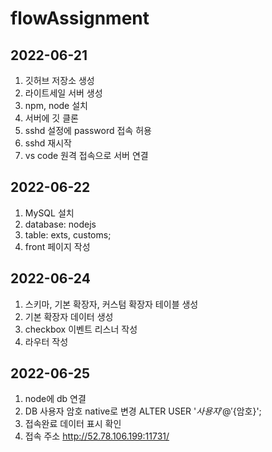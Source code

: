 # flowAssignment

## 2022-06-21   
1. 깃허브 저장소 생성   
2. 라이트세일 서버 생성   
3. npm, node 설치   
4. 서버에 깃 클론   
5. sshd 설정에 password 접속 허용   
6. sshd 재시작   
7. vs code 원격 접속으로 서버 연결   

## 2022-06-22 
1. MySQL 설치
2. database: nodejs
3. table: exts, customs; 
4. front 페이지 작성

## 2022-06-24
1. 스키마, 기본 확장자, 커스텀 확장자 테이블 생성
2. 기본 확장자 데이터 생성
3. checkbox 이벤트 리스너 작성
4. 라우터 작성 

## 2022-06-25
1. node에 db 연결
2. DB 사용자 암호 native로 변경 
ALTER USER '${사용자}'@'%' IDENTIFIED WITH mysql_native_password BY '${암호}';
3. 접속완료 데이터 표시 확인 
4. 접속 주소 http://52.78.106.199:11731/
